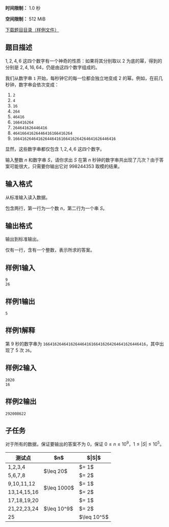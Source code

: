 


**时间限制：** 1.0 秒 


**空间限制：** 512 MiB

[下载题目目录（样例文件）](examples/CSP202006-4.zip)




## 题目描述

$1,2,4,6$ 这四个数字有一个神奇的性质：如果将其分别取以 2 为底的幂，得到的分别是 $2,4,16,64$，仍是由这四个数字组成的。

我们从数字串 `1` 开始，每秒钟它的每一位都会独立地变成 2 的幂。例如，在前几秒钟，数字串会依次变成：

1. `2`
2. `4`
3. `16`
4. `264`
5. `46416`
6. `166416264`
7. `264641626446416`
8. `46416641626446416166416264`
9. `166416264641626446416166416264264641626446416`

显然，这些数字串都仅包含 $1,2,4,6$ 这四个数字。

输入整数 $n$ 和数字串 $S$，请你求出 $S$ 在第 $n$ 秒钟的数字串共出现了几次？由于答案可能很大，只需要你输出它对 998244353 取模的结果。

## 输入格式

从标准输入读入数据。

包含两行，第一行为一个数 $n$，第二行为一个串 $S$。

## 输出格式

输出到标准输出。

仅有一行，含有一个整数，表示所求的答案。








## 样例1输入

```plain
9
26

```



## 样例1输出

```plain
5

```


## 样例1解释

第 9 秒的数字串为 `166416264641626446416166416264264641626446416`，其中出现了 5 次 `26`。








## 样例2输入

```plain
2020
16

```



## 样例2输出

```plain
292008622

```


## 子任务

对于所有的数据，保证要输出的答案不为 0，保证 $0 \leq n \leq 10^9$，$1 \leq |S| \leq 10^5$。

 
	


<table class="table table-bordered"><thead><tr><th rowspan="1">测试点</th><th rowspan="1">$n$</th><th rowspan="1">$|S|$</th></tr></thead><tbody><tr><td rowspan="1">1,2,3,4</td><td rowspan="2">$\leq 20$</td><td rowspan="1">$= 1$</td></tr><tr><td rowspan="1">5,6,7,8</td><td rowspan="1">$= 2$</td></tr><tr><td rowspan="1">9,10,11,12</td><td rowspan="2">$\leq 1000$</td><td rowspan="1">$= 1$</td></tr><tr><td rowspan="1">13,14,15,16</td><td rowspan="1">$= 2$</td></tr><tr><td rowspan="1">17,18,19,20</td><td rowspan="3">$\leq 10^9$</td><td rowspan="1">$= 1$</td></tr><tr><td rowspan="1">21,22,23,24</td><td rowspan="1">$= 2$</td></tr><tr><td rowspan="1">25</td><td rowspan="1">$\leq 10^5$</td></tr></tbody></table> 